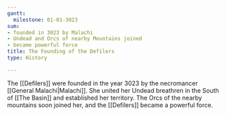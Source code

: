 ```yaml
---
gantt:
  milestone: 01-01-3023
sum:
- founded in 3023 by Malachi
- Undead and Orcs of nearby Mountains joined
- became powerful force
title: The Founding of the Defilers
type: History

---
```


The [[Defilers]] were founded in the year 3023 by the necromancer [[General Malachi|Malachi]]. She united her Undead breathren in the South of [[The Basin]] and established her territory. The Orcs of the nearby mountains soon joined her, and the [[Defilers]] became a powerful force. 